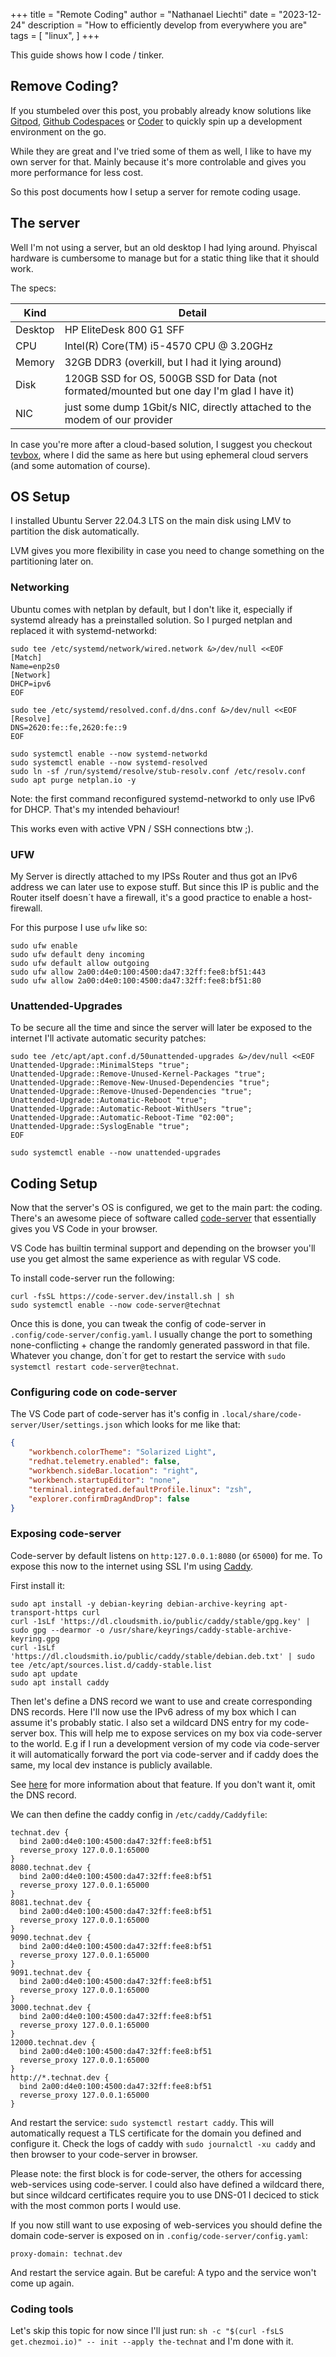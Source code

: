 +++
title = "Remote Coding"
author = "Nathanael Liechti"
date = "2023-12-24"
description = "How to efficiently develop from everywhere you are"
tags = [
  "linux",
]
+++

This guide shows how I code / tinker.

## Remove Coding?

If you stumbeled over this post, you probably already know solutions like [Gitpod](https://www.gitpod.io/), [Github Codespaces](https://github.com/features/codespaces) or [Coder](https://coder.com/) to quickly spin up a development environment on the go.

While they are great and I've tried some of them as well, I like to have my own server for that. Mainly because it's more controlable and gives you more performance for less cost.

So this post documents how I setup a server for remote coding usage.

## The server

Well I'm not using a server, but an old desktop I had lying around. Phyiscal hardware is cumbersome to manage but for a static thing like that it should work.

The specs:

| Kind | Detail |
| ---- | ---- |
| Desktop | HP EliteDesk 800 G1 SFF | 
| CPU | Intel(R) Core(TM) i5-4570 CPU @ 3.20GHz |
| Memory | 32GB DDR3 (overkill, but I had it lying around) |
| Disk | 120GB SSD for OS, 500GB SSD for Data (not formated/mounted but one day I'm glad I have it) |
| NIC | just some dump 1Gbit/s NIC, directly attached to the modem of our provider |

In case you're more after a cloud-based solution, I suggest you checkout [tevbox](https://github.com/the-technat/tevbox), where I did the same as here but using ephemeral cloud servers (and some automation of course).

## OS Setup

I installed Ubuntu Server 22.04.3 LTS on the main disk using LMV to partition the disk automatically.

LVM gives you more flexibility in case you need to change something on the partitioning later on.

### Networking

Ubuntu comes with netplan by default, but I don't like it, especially if systemd already has a preinstalled solution. So I purged netplan and replaced it with systemd-networkd:

```console
sudo tee /etc/systemd/network/wired.network &>/dev/null <<EOF
[Match]
Name=enp2s0
[Network]
DHCP=ipv6 
EOF

sudo tee /etc/systemd/resolved.conf.d/dns.conf &>/dev/null <<EOF
[Resolve]
DNS=2620:fe::fe,2620:fe::9
EOF

sudo systemctl enable --now systemd-networkd
sudo systemctl enable --now systemd-resolved
sudo ln -sf /run/systemd/resolve/stub-resolv.conf /etc/resolv.conf
sudo apt purge netplan.io -y
```

Note: the first command reconfigured systemd-networkd to only use IPv6 for DHCP. That's my intended behaviour!

This works even with active VPN / SSH connections btw ;).

### UFW

My Server is directly attached to my IPSs Router and thus got an IPv6 address we can later use to expose stuff. But since this IP is public and the Router itself doesn´t have a firewall, it's a good practice to enable a host-firewall. 

For this purpose I use `ufw` like so:

```console
sudo ufw enable
sudo ufw default deny incoming
sudo ufw default allow outgoing
sudo ufw allow 2a00:d4e0:100:4500:da47:32ff:fee8:bf51:443
sudo ufw allow 2a00:d4e0:100:4500:da47:32ff:fee8:bf51:80
```

### Unattended-Upgrades

To be secure all the time and since the server will later be exposed to the internet I'll activate automatic security patches:

```console
sudo tee /etc/apt/apt.conf.d/50unattended-upgrades &>/dev/null <<EOF
Unattended-Upgrade::MinimalSteps "true";
Unattended-Upgrade::Remove-Unused-Kernel-Packages "true";
Unattended-Upgrade::Remove-New-Unused-Dependencies "true";
Unattended-Upgrade::Remove-Unused-Dependencies "true";
Unattended-Upgrade::Automatic-Reboot "true";
Unattended-Upgrade::Automatic-Reboot-WithUsers "true";
Unattended-Upgrade::Automatic-Reboot-Time "02:00";
Unattended-Upgrade::SyslogEnable "true";
EOF

sudo systemctl enable --now unattended-upgrades
```

## Coding Setup

Now that the server's OS is configured, we get to the main part: the coding. There's an awesome piece of software called [code-server](https://github.com/coder/code-server) that essentially gives you VS Code in your browser.

VS Code has builtin terminal support and depending on the browser you'll use you get almost the same experience as with regular VS code.

To install code-server run the following:

```console
curl -fsSL https://code-server.dev/install.sh | sh
sudo systemctl enable --now code-server@technat
```

Once this is done, you can tweak the config of code-server in `.config/code-server/config.yaml`. I usually change the port to something none-conflicting + change the randomly generated password in that file. Whatever you change, don´t for get to restart the service with `sudo systemctl restart code-server@technat`.

### Configuring code on code-server

The VS Code part of code-server has it's config in `.local/share/code-server/User/settings.json` which looks for me like that:

```json
{
    "workbench.colorTheme": "Solarized Light",
    "redhat.telemetry.enabled": false,
    "workbench.sideBar.location": "right",
    "workbench.startupEditor": "none",
    "terminal.integrated.defaultProfile.linux": "zsh",
    "explorer.confirmDragAndDrop": false
}
```

### Exposing code-server

Code-server by default listens on `http:127.0.0.1:8080` (or `65000`) for me. To expose this now to the internet using SSL I'm using [Caddy](https://caddyserver.com/).

First install it:
```console
sudo apt install -y debian-keyring debian-archive-keyring apt-transport-https curl
curl -1sLf 'https://dl.cloudsmith.io/public/caddy/stable/gpg.key' | sudo gpg --dearmor -o /usr/share/keyrings/caddy-stable-archive-keyring.gpg
curl -1sLf 'https://dl.cloudsmith.io/public/caddy/stable/debian.deb.txt' | sudo tee /etc/apt/sources.list.d/caddy-stable.list
sudo apt update
sudo apt install caddy
```

Then let's define a DNS record we want to use and create corresponding DNS records. Here I'll now use the IPv6 adress of my box which I can assume it's probably static. I also set a wildcard DNS entry for my code-server box. This will help me to expose services on my box via code-server to the world. E.g if I run a development version of my code via code-server it will automatically forward the port via code-server and if caddy does the same, my local dev instance is publicly available.

See [here](https://coder.com/docs/code-server/latest/guide#accessing-web-services) for more information about that feature. If you don't want it, omit the DNS record.

We can then define the caddy config in `/etc/caddy/Caddyfile`:

```
technat.dev {
  bind 2a00:d4e0:100:4500:da47:32ff:fee8:bf51
  reverse_proxy 127.0.0.1:65000
}
8080.technat.dev {
  bind 2a00:d4e0:100:4500:da47:32ff:fee8:bf51
  reverse_proxy 127.0.0.1:65000
}
8081.technat.dev {
  bind 2a00:d4e0:100:4500:da47:32ff:fee8:bf51
  reverse_proxy 127.0.0.1:65000
}
9090.technat.dev {
  bind 2a00:d4e0:100:4500:da47:32ff:fee8:bf51
  reverse_proxy 127.0.0.1:65000
}
9091.technat.dev {
  bind 2a00:d4e0:100:4500:da47:32ff:fee8:bf51
  reverse_proxy 127.0.0.1:65000
}
3000.technat.dev {
  bind 2a00:d4e0:100:4500:da47:32ff:fee8:bf51
  reverse_proxy 127.0.0.1:65000
}
12000.technat.dev {
  bind 2a00:d4e0:100:4500:da47:32ff:fee8:bf51
  reverse_proxy 127.0.0.1:65000
}
http://*.technat.dev {
  bind 2a00:d4e0:100:4500:da47:32ff:fee8:bf51
  reverse_proxy 127.0.0.1:65000
}
```

And restart the service: `sudo systemctl restart caddy`. This will automatically request a TLS certificate for the domain you defined and configure it. Check the logs of caddy with `sudo journalctl -xu caddy` and then browser to your code-server in browser.

Please note: the first block is for code-server, the others for accessing web-services using code-server. I could also have defined a wildcard there, but since wildcard certificates require you to use DNS-01 I deciced to stick with the most common ports I would use.

If you now still want to use exposing of web-services you should define the domain code-server is exposed on in `.config/code-server/config.yaml`:

```
proxy-domain: technat.dev
```

And restart the service again. But be careful: A typo and the service won't come up again.

### Coding tools

Let's skip this topic for now since I'll just run: `sh -c "$(curl -fsLS get.chezmoi.io)" -- init --apply the-technat` and I'm done with it. 
